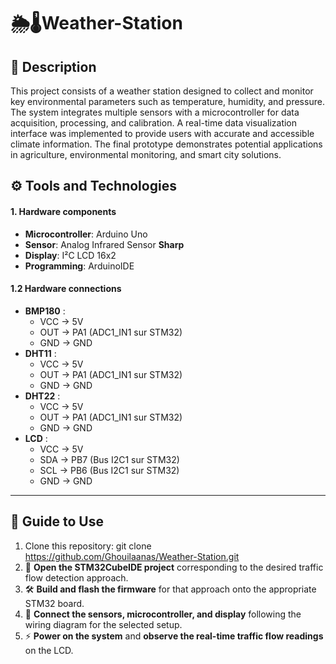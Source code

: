 # 🌦️🌡️Weather-Station
## 📄 Description
This project consists of a weather station designed to collect and monitor key environmental parameters such as temperature, humidity, and pressure. The system integrates multiple sensors with a microcontroller for data acquisition, processing, and calibration. A real-time data visualization interface was implemented to provide users with accurate and accessible climate information. The final prototype demonstrates potential applications in agriculture, environmental monitoring, and smart city solutions.

## ⚙️ Tools and Technologies

#### 1. Hardware components
- **Microcontroller**: Arduino Uno
- **Sensor**: Analog Infrared Sensor **Sharp**
- **Display**: I²C LCD 16x2
- **Programming**: ArduinoIDE

#### 1.2 Hardware connections
- **BMP180** : 
  - VCC → 5V
  - OUT → PA1 (ADC1_IN1 sur STM32)
  - GND → GND
- **DHT11** : 
  - VCC → 5V
  - OUT → PA1 (ADC1_IN1 sur STM32)
  - GND → GND
- **DHT22** : 
  - VCC → 5V
  - OUT → PA1 (ADC1_IN1 sur STM32)
  - GND → GND
- **LCD** :
  - VCC → 5V
  - SDA → PB7 (Bus I2C1 sur STM32)
  - SCL → PB6 (Bus I2C1 sur STM32)
  - GND → GND
---
## 📖 Guide to Use
1. Clone this repository:
git clone https://github.com/Ghouilaanas/Weather-Station.git
2. 📂 **Open the STM32CubeIDE project** corresponding to the desired traffic flow detection approach.
3. 🛠️ **Build and flash the firmware** for that approach onto the appropriate STM32 board.
4. 🔌 **Connect the sensors, microcontroller, and display** following the wiring diagram for the selected setup.
5. ⚡ **Power on the system** and **observe the real-time traffic flow readings** on the LCD.

